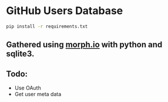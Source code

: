# GitHub Users Database

```bash
pip install -r requirements.txt
```

## Gathered using [morph.io](http://morph.io) with python and sqlite3.

## Todo:

- Use OAuth
- Get user meta data
